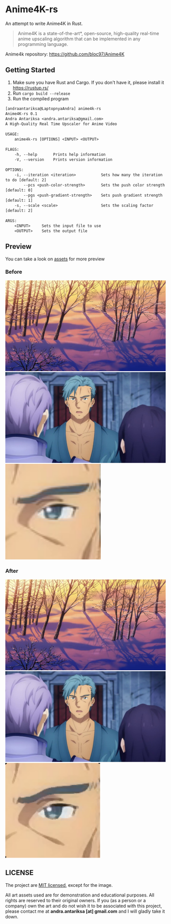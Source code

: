 # Anime4K-rs

An attempt to write Anime4K in Rust.

> Anime4K is a state-of-the-art*, open-source, high-quality real-time anime upscaling algorithm that can be implemented in any programming language.

Anime4k repository: https://github.com/bloc97/Anime4K

## Getting Started

1. Make sure you have Rust and Cargo. If you don't have it, please install it https://rustup.rs/
2. Run `cargo build --release`
3. Run the compiled program

```
[andraantariksa@LaptopnyaAndra] anime4k-rs
Anime4K-rs 0.1
Andra Antariksa <andra.antariksa@gmail.com>
A High-Quality Real Time Upscaler for Anime Video

USAGE:
    anime4k-rs [OPTIONS] <INPUT> <OUTPUT>

FLAGS:
    -h, --help       Prints help information
    -V, --version    Prints version information

OPTIONS:
    -i, --iteration <iteration>           Sets how many the iteration to do [default: 2]
        --pcs <push-color-strength>       Sets the push color strength [default: 0]
        --pgs <push-gradient-strength>    Sets push gradient strength [default: 1]
    -s, --scale <scale>                   Sets the scaling factor [default: 2]

ARGS:
    <INPUT>     Sets the input file to use
    <OUTPUT>    Sets the output file
```

## Preview

You can take a look on [assets](assets/) for more preview

### Before

![Scenery before](assets/scenery-in.png)
![Bercouli before](assets/people-in.png)
<img alt="Bercouli eye before" src="assets/eye-in.png" width="300" height="300" />

### After

![Scenery before](assets/scenery-in.png)
![Bercouli after](assets/people-out.png)
<img alt="Bercouli eye after" src="assets/eye-out.png" width="300" height="300" />

## LICENSE

The project are [MIT licensed](LICENSE), except for the image.

All art assets used are for demonstration and educational purposes. All rights are reserved to their original owners. If you (as a person or a company) own the art and do not wish it to be associated with this project, please contact me at **andra.antariksa [at] gmail.com** and I will gladly take it down.
